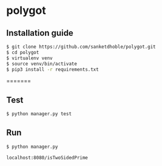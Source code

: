 # polygot

## Installation guide
```sh
$ git clone https://github.com/sanketdhoble/polygot.git
$ cd polygot
$ virtualenv venv
$ source venv/bin/activate
$ pip3 install -r requirements.txt
```
=======

## Test
```sh
$ python manager.py test
```

## Run
``` sh
$ python manager.py
```

`localhost:8080/isTwoSidedPrime`

